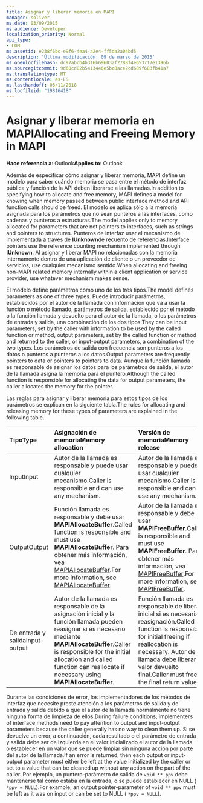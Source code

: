 ```yaml
---
title: Asignar y liberar memoria en MAPI
manager: soliver
ms.date: 03/09/2015
ms.audience: Developer
localization_priority: Normal
api_type:
- COM
ms.assetid: e238f6bc-e9f6-4ea4-a2e4-ff5da2a04bd5
description: 'Última modificación: 09 de marzo de 2015'
ms.openlocfilehash: dc97abcb4b316b696032f2788f4e653717e1396b
ms.sourcegitcommit: 9d60cd82b5413446e5bc8ace2cd689f683fb41a7
ms.translationtype: MT
ms.contentlocale: es-ES
ms.lasthandoff: 06/11/2018
ms.locfileid: "19816418"
---
```

# <a name="allocating-and-freeing-memory-in-mapi"></a><span data-ttu-id="375ba-103">Asignar y liberar memoria en MAPI</span><span class="sxs-lookup"><span data-stu-id="375ba-103">Allocating and Freeing Memory in MAPI</span></span>

  
  
<span data-ttu-id="375ba-104">**Hace referencia a**: Outlook</span><span class="sxs-lookup"><span data-stu-id="375ba-104">**Applies to**: Outlook</span></span> 
  
<span data-ttu-id="375ba-105">Además de especificar cómo asignar y liberar memoria, MAPI define un modelo para saber cuándo memoria se pasa entre el método de interfaz pública y función de la API deben liberarse a las llamadas.</span><span class="sxs-lookup"><span data-stu-id="375ba-105">In addition to specifying how to allocate and free memory, MAPI defines a model for knowing when memory passed between public interface method and API function calls should be freed.</span></span> <span data-ttu-id="375ba-106">El modelo se aplica sólo a la memoria asignada para los parámetros que no sean punteros a las interfaces, como cadenas y punteros a estructuras.</span><span class="sxs-lookup"><span data-stu-id="375ba-106">The model applies only to memory allocated for parameters that are not pointers to interfaces, such as strings and pointers to structures.</span></span> <span data-ttu-id="375ba-107">Punteros de interfaz usar el mecanismo de implementada a través de **IUnknown**de recuento de referencias.</span><span class="sxs-lookup"><span data-stu-id="375ba-107">Interface pointers use the reference counting mechanism implemented through **IUnknown**.</span></span> <span data-ttu-id="375ba-108">Al asignar y liberar MAPI no relacionadas con la memoria internamente dentro de una aplicación de cliente o un proveedor de servicios, use cualquier mecanismo sentido.</span><span class="sxs-lookup"><span data-stu-id="375ba-108">When allocating and freeing non-MAPI related memory internally within a client application or service provider, use whatever mechanism makes sense.</span></span> 
  
<span data-ttu-id="375ba-109">El modelo define parámetros como uno de los tres tipos.</span><span class="sxs-lookup"><span data-stu-id="375ba-109">The model defines parameters as one of three types.</span></span> <span data-ttu-id="375ba-110">Puede introducir parámetros, establecidos por el autor de la llamada con información que va a usar la función o método llamado, parámetros de salida, establecido por el método o la función llamada y devuelto para el autor de la llamada, o los parámetros de entrada y salida, una combinación de los dos tipos.</span><span class="sxs-lookup"><span data-stu-id="375ba-110">They can be input parameters, set by the caller with information to be used by the called function or method, output parameters, set by the called function or method and returned to the caller, or input-output parameters, a combination of the two types.</span></span> <span data-ttu-id="375ba-111">Los parámetros de salida con frecuencia son punteros a los datos o punteros a punteros a los datos.</span><span class="sxs-lookup"><span data-stu-id="375ba-111">Output parameters are frequently pointers to data or pointers to pointers to data.</span></span> <span data-ttu-id="375ba-112">Aunque la función llamada es responsable de asignar los datos para los parámetros de salida, el autor de la llamada asigna la memoria para el puntero.</span><span class="sxs-lookup"><span data-stu-id="375ba-112">Although the called function is responsible for allocating the data for output parameters, the caller allocates the memory for the pointer.</span></span> 
  
<span data-ttu-id="375ba-113">Las reglas para asignar y liberar memoria para estos tipos de los parámetros se explican en la siguiente tabla.</span><span class="sxs-lookup"><span data-stu-id="375ba-113">The rules for allocating and releasing memory for these types of parameters are explained in the following table.</span></span>
  
|<span data-ttu-id="375ba-114">**Tipo**</span><span class="sxs-lookup"><span data-stu-id="375ba-114">**Type**</span></span>|<span data-ttu-id="375ba-115">**Asignación de memoria**</span><span class="sxs-lookup"><span data-stu-id="375ba-115">**Memory allocation**</span></span>|<span data-ttu-id="375ba-116">**Versión de memoria**</span><span class="sxs-lookup"><span data-stu-id="375ba-116">**Memory release**</span></span>|
|:-----|:-----|:-----|
|<span data-ttu-id="375ba-117">Input</span><span class="sxs-lookup"><span data-stu-id="375ba-117">Input</span></span>  <br/> |<span data-ttu-id="375ba-118">Autor de la llamada es responsable y puede usar cualquier mecanismo.</span><span class="sxs-lookup"><span data-stu-id="375ba-118">Caller is responsible and can use any mechanism.</span></span>  <br/> |<span data-ttu-id="375ba-119">Autor de la llamada es responsable y puede usar cualquier mecanismo.</span><span class="sxs-lookup"><span data-stu-id="375ba-119">Caller is responsible and can use any mechanism.</span></span>  <br/> |
|<span data-ttu-id="375ba-120">Output</span><span class="sxs-lookup"><span data-stu-id="375ba-120">Output</span></span>  <br/> |<span data-ttu-id="375ba-121">Función llamada es responsable y debe usar **MAPIAllocateBuffer**.</span><span class="sxs-lookup"><span data-stu-id="375ba-121">Called function is responsible and must use **MAPIAllocateBuffer**.</span></span> <span data-ttu-id="375ba-122">Para obtener más información, vea [MAPIAllocateBuffer](mapiallocatebuffer.md).</span><span class="sxs-lookup"><span data-stu-id="375ba-122">For more information, see [MAPIAllocateBuffer](mapiallocatebuffer.md).</span></span>  <br/> |<span data-ttu-id="375ba-123">Autor de la llamada es responsable y debe usar **MAPIFreeBuffer**.</span><span class="sxs-lookup"><span data-stu-id="375ba-123">Caller is responsible and must use **MAPIFreeBuffer**.</span></span> <span data-ttu-id="375ba-124">Para obtener más información, vea [MAPIFreeBuffer](mapifreebuffer.md).</span><span class="sxs-lookup"><span data-stu-id="375ba-124">For more information, see [MAPIFreeBuffer](mapifreebuffer.md).</span></span>  <br/> |
|<span data-ttu-id="375ba-125">De entrada y salida</span><span class="sxs-lookup"><span data-stu-id="375ba-125">Input-output</span></span>  <br/> |<span data-ttu-id="375ba-126">Autor de la llamada es responsable de la asignación inicial y la función llamada pueden reasignar si es necesario mediante **MAPIAllocateBuffer**.</span><span class="sxs-lookup"><span data-stu-id="375ba-126">Caller is responsible for the initial allocation and called function can reallocate if necessary using **MAPIAllocateBuffer**.</span></span>  <br/> |<span data-ttu-id="375ba-127">Función llamada es responsable de liberar inicial si es necesaria reasignación.</span><span class="sxs-lookup"><span data-stu-id="375ba-127">Called function is responsible for initial freeing if reallocation is necessary.</span></span> <span data-ttu-id="375ba-128">Autor de la llamada debe liberar el valor devuelto final.</span><span class="sxs-lookup"><span data-stu-id="375ba-128">Caller must free the final return value.</span></span>  <br/> |
   
<span data-ttu-id="375ba-129">Durante las condiciones de error, los implementadores de los métodos de interfaz que necesite preste atención a los parámetros de salida y de entrada y salida debido a que el autor de la llamada normalmente no tiene ninguna forma de limpieza de ellos.</span><span class="sxs-lookup"><span data-stu-id="375ba-129">During failure conditions, implementers of interface methods need to pay attention to output and input-output parameters because the caller generally has no way to clean them up.</span></span> <span data-ttu-id="375ba-130">Si se devuelve un error, a continuación, cada resultado o el parámetro de entrada y salida debe ser de izquierda en el valor inicializado el autor de la llamada o establecer en un valor que se puede limpiar sin ninguna acción por parte del autor de la llamada.</span><span class="sxs-lookup"><span data-stu-id="375ba-130">If an error is returned, then each output or input-output parameter must either be left at the value initialized by the caller or set to a value that can be cleaned up without any action on the part of the caller.</span></span> <span data-ttu-id="375ba-131">Por ejemplo, un puntero-parámetro de salida de `void ** ppv` debe mantenerse tal como estaba en la entrada, o se puede establecer en NULL ( `*ppv = NULL`).</span><span class="sxs-lookup"><span data-stu-id="375ba-131">For example, an output pointer-parameter of  `void ** ppv` must be left as it was on input or can be set to NULL (  `*ppv = NULL`).</span></span>
  

